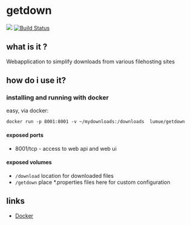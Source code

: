 # getdown

[![](https://badge.imagelayers.io/lumue/getdown:latest.svg)](https://imagelayers.io/?images=lumue/getdown-app-springboot:latest 'Get your own badge on imagelayers.io')
[![Build Status](https://travis-ci.org/lumue/getdown.svg?branch=master)](https://travis-ci.org/lumue/getdown)

## what is it ?

Webapplication to simplify downloads from various filehosting sites

## how do i use it?

### installing and running with docker

easy, via docker:
  
```docker run -p 8001:8001 -v ~/mydownloads:/downloads  lumue/getdown```


#### exposed ports

 * 8001/tcp - access to web api and web ui

#### exposed volumes

 * `/download` location for downloaded files
 * `/getdown` place *.properties files here for custom configuration

## links

 * [Docker](https://hub.docker.com/r/lumue/getdown/)

